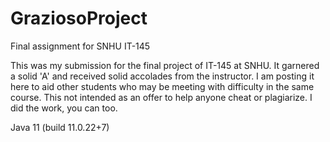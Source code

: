# GraziosoProject
Final assignment for SNHU IT-145

This was my submission for the final project of IT-145 at SNHU. It garnered a solid 'A' and 
received solid accolades from the instructor. I am posting it here to aid other students who may be meeting with difficulty
in the same course. This not intended as an offer to help anyone cheat or plagiarize. I did the work, you can too.

Java 11 (build 11.0.22+7)
